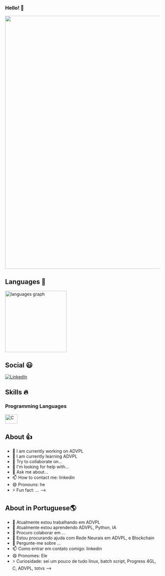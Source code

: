### Hello! 👋
<!-- Gandalf Sax -->
<div>
  <a href="https://www.youtube.com/watch?v=G1IbRujko-A">
    <img src="https://github.com/edummoreno/edummoreno/assets/45723629/f68b6bd5-9dce-4672-875a-08e62291d099" width="825px">
  </a>
</div>

## Languages 💎
<!-- Stats -->
<div align="left">
  <img src="https://github-readme-stats.vercel.app/api/top-langs?username=edummoreno&locale=en&hide_title=false&layout=compact&card_width=320&langs_count=5&theme=dracula&hide_border=false" height="200" alt="languages graph"  />
</div>

## Social 😃
<!-- Links -->
[![LinkedIn](https://img.shields.io/badge/LinkedIn-0077B5?style=for-the-badge&logo=linkedin&logoColor=white)](https://www.linkedin.com/in/edummoreno/)

## Skills 🔥
<!-- Skills: Programming Languages -->
  <div style="flex-basis: 48%;">
    <h3>Programming Languages</h3>
    <img align="center" alt="C" height="30" width="40" src="https://cdn.jsdelivr.net/gh/devicons/devicon/icons/c/c-original.svg">
  </div>


## About 👍
- 🔭 I am currently working on ADVPL
- 🌱 I am currently learning ADVPL
- 👯 Try to collaborate on...
- 🤔 I'm looking for help with...
- 💬 Ask me about...
- 📫 How to contact me: linkedin
- 😄 Pronouns: he
- ⚡ Fun fact: ...
-->

## About in Portuguese🌎
- 🔭 Atualmente estou trabalhando em ADVPL
- 🌱 Atualmente estou aprendendo ADVPL, Python, IA
- 👯 Procuro colaborar em ...
- 🤔 Estou procurando ajuda com Rede Neurais em ADVPL, e Blockchain
- 💬 Pergunte-me sobre ...
- 📫 Como entrar em contato comigo: linkedin
- 😄 Pronomes: Ele
- ⚡ Curiosidade: sei um pouco de tudo linux, batch script, Progress 4GL, C, ADVPL, totvs
-->

